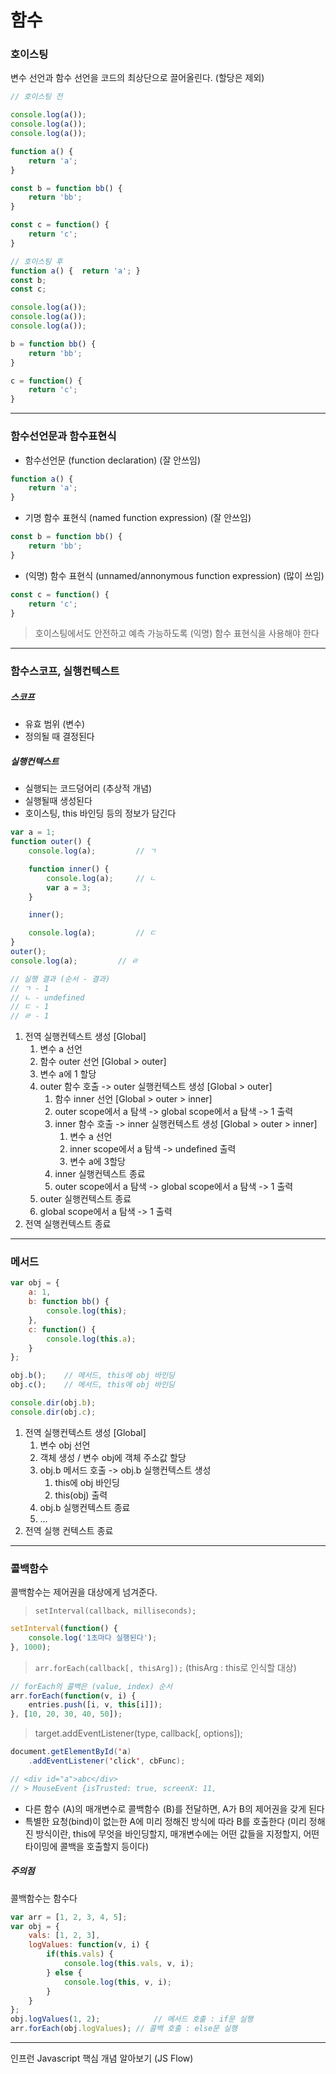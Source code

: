 # 함수

### 호이스팅

변수 선언과 함수 선언을 코드의 최상단으로 끌어올린다. (할당은 제외)

```javascript
// 호이스팅 전

console.log(a());
console.log(a());
console.log(a());

function a() {
	return 'a';
}

const b = function bb() {
	return 'bb';
}

const c = function() {
	return 'c';
}
```


```javascript
// 호이스팅 후
function a() {	return 'a'; }
const b;
const c;

console.log(a());
console.log(a());
console.log(a());

b = function bb() {
	return 'bb';
}

c = function() {
	return 'c';
}
```
 
 
 
---
### 함수선언문과 함수표현식

- 함수선언문 (function declaration) (잘 안쓰임)

```javascript
function a() {
	return 'a';
}
```

- 기명 함수 표현식 (named function expression) (잘 안쓰임)

```javascript
const b = function bb() {
	return 'bb';
}
```

- (익명) 함수 표현식 (unnamed/annonymous function expression) (많이 쓰임)

```javascript
const c = function() {
	return 'c';
}
```

> 호이스팅에서도 안전하고 예측 가능하도록 (익명) 함수 표현식을 사용해야 한다



---
### 함수스코프, 실행컨텍스트

##### 스코프 

- 유효 범위 (변수)
- 정의될 때 결정된다

##### 실행컨텍스트

- 실행되는 코드덩어리 (추상적 개념)
- 실행될때 생성된다
- 호이스팅, this 바인딩 등의 정보가 담긴다

```javascript
var a = 1;
function outer() {
	console.log(a);			// ㄱ

	function inner() {
		console.log(a);		// ㄴ
		var a = 3;
	}

	inner();

	console.log(a);			// ㄷ
}
outer();
console.log(a);			// ㄹ

// 실행 결과 (순서 - 결과)
// ㄱ - 1
// ㄴ - undefined
// ㄷ - 1
// ㄹ - 1
```
 
1. 전역 실행컨텍스트 생성 [Global]
	1. 변수 a 선언
	2. 함수 outer 선언 [Global > outer]
	3. 변수 a에 1 할당
	4. outer 함수 호출 -> outer 실행컨텍스트 생성 [Global > outer]
		1. 함수 inner 선언 [Global > outer > inner]
		2. outer scope에서 a 탐색 -> global scope에서 a 탐색 -> 1 출력
		3. inner 함수 호출 -> inner 실행컨텍스트 생성 [Global > outer > inner]
			1. 변수 a 선언
			2. inner scope에서 a 탐색 -> undefined 출력
			3. 변수 a에 3할당
		4. inner 실행컨텍스트 종료
		5. outer scope에서 a 탐색 -> global scope에서 a 탐색 -> 1 출력
	5. outer 실행컨텍스트 종료
	6. global scope에서 a 탐색 -> 1 출력
2. 전역 실행컨텍스트 종료 

 
 
---
### 메서드

```javascript
var obj = {
	a: 1,
	b: function bb() {
		console.log(this);
	},
	c: function() {
		console.log(this.a);
	}
};

obj.b();	// 메서드, this에 obj 바인딩
obj.c();	// 메서드, this에 obj 바인딩

console.dir(obj.b);
console.dir(obj.c);
```

1. 전역 실행컨텍스트 생성 [Global]
	1. 변수 obj 선언
	2. 객체 생성 / 변수 obj에 객체 주소값 할당
	3. obj.b 메서드 호출 -> obj.b 실행컨텍스트 생성
		1. this에 obj 바인딩
		2. this(obj) 출력
	4. obj.b 실행컨텍스트 종료
	5. …
2. 전역 실행 컨텍스트 종료 
 
 
 
---
### 콜백함수

콜백함수는 제어권을 대상에게 넘겨준다.

> `setInterval(callback, milliseconds);`

```javascript
setInterval(function() {
	console.log('1초마다 실행된다');
}, 1000);
```

> `arr.forEach(callback[, thisArg]);` (thisArg : this로 인식할 대상)

```javascript
// forEach의 콜백은 (value, index) 순서
arr.forEach(function(v, i) {
	entries.push([i, v, this[i]]);
}, [10, 20, 30, 40, 50]);
```

> target.addEventListener(type, callback[, options]);

```java
document.getElementById('a)
	.addEventListener('click', cbFunc);

// <div id="a">abc</div>
// > MouseEvent {isTrusted: true, screenX: 11,
```

- 다른 함수 (A)의 매개변수로 콜백함수 (B)를 전달하면, A가 B의 제어권을 갖게 된다
- 특별한 요청(bind)이 없는한 A에 미리 정해진 방식에 따라 B를 호출한다
(미리 정해진 방식이란, this에 무엇을 바인딩할지, 매개변수에는 어떤 값들을 지정할지, 어떤 타이밍에 콜백을 호출할지 등이다)

##### 주의점

콜백함수는 함수다

```javascript
var arr = [1, 2, 3, 4, 5];
var obj = {
	vals: [1, 2, 3],
	logValues: function(v, i) {
		if(this.vals) {
			console.log(this.vals, v, i);
		} else {
			console.log(this, v, i);
		}
	}
};
obj.logValues(1, 2);			// 메서드 호출 : if문 실행
arr.forEach(obj.logValues);	// 콜백 호출 : else문 실행
```
 
 
 
---
인프런 Javascript 핵심 개념 알아보기 (JS Flow)


